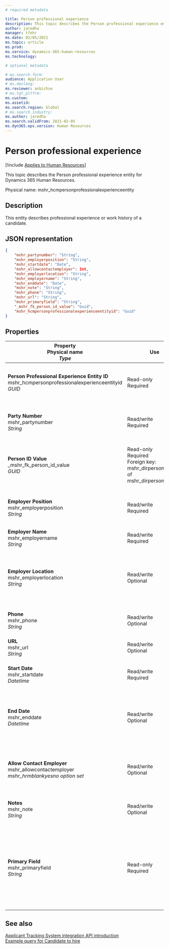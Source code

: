 ```yaml
---
# required metadata

title: Person professional experience
description: This topic describes the Person professional experience entity for Dynamics 365 Human Resources.
author: jaredha
manager: tfehr
ms.date: 02/05/2021
ms.topic: article
ms.prod: 
ms.service: dynamics-365-human-resources
ms.technology: 

# optional metadata

# ms.search.form: 
audience: Application User
# ms.devlang: 
ms.reviewer: anbichse
# ms.tgt_pltfrm: 
ms.custom: 
ms.assetid: 
ms.search.region: Global
# ms.search.industry: 
ms.author: jaredha
ms.search.validFrom: 2021-02-05
ms.dyn365.ops.version: Human Resources
---
```


# Person professional experience

[!include [Applies to Human Resources](../includes/applies-to-hr.md)]

This topic describes the Person professional experience entity for Dynamics 365 Human Resources.

Physical name: mshr_hcmpersonprofessionalexperienceentity

## Description

This entity describes professional experience or work history of a candidate.

## JSON representation

```json
{
    "mshr_partynumber": "String",
    "mshr_employerposition": "String",
    "mshr_startdate": "Date",
    "mshr_allowcontactemployer": Int,
    "mshr_employerlocation": "String",
    "mshr_employername": "String",
    "mshr_enddate": "Date",
    "mshr_note": "String",
    "mshr_phone": "String",
    "mshr_url": "String",
    "mshr_primaryfield": "String",
    "_mshr_fk_person_id_value": "Guid",
    "mshr_hcmpersonprofessionalexperienceentityid": "Guid"
}
```

## Properties

| Property<br>**Physical name**<br>***Type*** | Use | Description |
| --- | --- | --- |
| **Person Professional Experience Entity ID**<br>mshr_hcmpersonprofessionalexperienceentityid<br>*GUID* | Read-only<br>Required | System-generated unique identifier for the entity record. |
| **Party Number**<br>mshr_partynumber<br>*String* | Read/write<br>Required | Unique identifier of the person record for the candidate. |
| **Person ID Value**<br>_mshr_fk_person_id_value<br>*GUID* | Read-only<br>Required<br>Foreign key: mshr_dirpersonentityid of mshr_dirpersonentity | System-generated unique identifier of the person entity record. |
| **Employer Position**<br>mshr_employerposition<br>*String* | Read/write<br>Required | The position title held by the candidate while under employment. |
| **Employer Name**<br>mshr_employername<br>*String* | Read/write<br>Required | The name of the employer. |
| **Employer Location**<br>mshr_employerlocation<br>*String* | Read/write<br>Optional | The employer’s location. Max length: 60. No specific format defined or required. |
| **Phone**<br>mshr_phone<br>*String* | Read/write<br>Optional | The employer’s phone number. |
| **URL**<br>mshr_url<br>*String* | Read/write<br>Optional | The URL of the employer’s website. |
| **Start Date**<br>mshr_startdate<br>*Datetime* | Read/write<br>Required | The start date of the candidate’s employment. |
| **End Date**<br>mshr_enddate<br>*Datetime* | Read/write<br>Optional | The end date of the candidate’s employment, or null if the candidate is still employed here. |
| **Allow Contact Employer**<br>mshr_allowcontactemployer<br>*mshr_hrmblankyesno option set* | Read/write<br>Optional | Signifies whether the candidate allows contacting the previous employer. |
| **Notes**<br>mshr_note<br>*String* | Read/write<br>Optional | Notes for use by the recruiter or hiring manager. |
| **Primary Field**<br>mshr_primaryfield<br>*String* | Read-only<br>Required | Field used as a primary identifier of the entity record. Combination of party number, start date, employer position, and employer name. |

## See also

[Applicant Tracking System integration API introduction](hr-admin-integration-ats-api-introduction.md)<br>
[Example query for Candidate to hire](hr-admin-integration-ats-api-candidate-to-hire-example-query.md)

